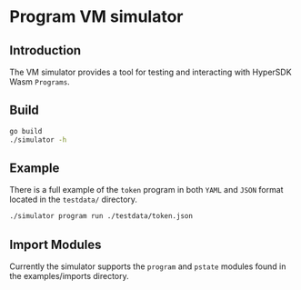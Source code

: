 # Program VM simulator

## Introduction

The VM simulator provides a tool for testing and interacting with HyperSDK Wasm
`Programs`.

## Build

```sh
go build
./simulator -h
```

## Example

There is a full example of the `token` program in both `YAML` and `JSON` format
located in the `testdata/` directory.

```sh
./simulator program run ./testdata/token.json 
```

## Import Modules

Currently the simulator supports the `program` and `pstate` modules found in the
examples/imports directory.
